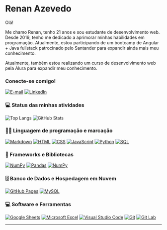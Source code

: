 # Renan Azevedo

  

Olá!

  

Me chamo Renan, tenho 21 anos e sou estudante de desenvolvimento web. Desde 2019, tenho me dedicado a aprimorar minhas habilidades em programação. Atualmente, estou participando de um bootcamp de Angular + Java fullstack patrocinado pelo Santander para expandir ainda mais meu conhecimento.

Atualmente, também estou realizando um curso de desenvolvimento web pela Alura para expandir meu conhecimento.

  

### Conecte-se comigo!

  

 [![E-mail](https://img.shields.io/badge/-Email-000?style=for-the-badge&logo=microsoft-outlook&logoColor=E94D5F)](mailto:renan.azevedo34@hotmail.com) [![LinkedIn](https://img.shields.io/badge/-LinkedIn-000?style=for-the-badge&logo=linkedin&logoColor=30A3DC)](https://www.linkedin.com/in/azevedorenan13)

  
  

<h3  align="left">💻 Status das minhas atividades</h3>

  

![Top Langs](https://github-readme-stats-git-masterrstaa-rickstaa.vercel.app/api/top-langs/?username=AzevedoRenan13&bg_color=000&border_color=24f4ff&title_color=24f4ff&text_color=24f4ff) ![GitHub Stats](https://github-readme-stats.vercel.app/api?username=AzevedoRenan13&theme=transparent&bg_color=000&border_color=24f4ff&show_icons=true&icon_color=24f4ff&title_color=24f4ff&text_color=FFF)

  

### 👨‍💻 Linguagem de programação e marcação

  

  

<p>

  

<a  href="https://github.com/search?q=user%3AAzevedoRenan13+language%3Amarkdown"><img  alt="Markdown"  src="https://img.shields.io/badge/Markdown-000000.svg?logo=markdown&logoColor=white"></a>  <a  href="https://github.com/search?q=user%3AAzevedoRenan13+language%3Ahtml"><img  alt="HTML"  src="https://img.shields.io/badge/HTML-E34F26.svg?logo=html5&logoColor=white"></a>  <a  href="https://github.com/search?q=user%3AvAzevedoRenan13+language%3Acss"><img  alt="CSS"  src="https://img.shields.io/badge/CSS-1572B6.svg?logo=css3&logoColor=white"></a>  <a  href="https://github.com/search?q=user%3AAzevedoRenan13+language%3Ajavascript"><img  alt="JavaScript"  src="https://img.shields.io/badge/JavaScript-F7DF1E.svg?logo=javascript&logoColor=black"></a>  <a  href="https://github.com/search?q=user%3Avitorkol+language%3Apython"><img  alt="Python"  src="https://img.shields.io/badge/Python-14354C.svg?logo=python&logoColor=white"></a>  <a  href="https://github.com/search?q=user%3Avitorkol+language%3Asql"><img  alt="SQL"  src="https://custom-icon-badges.herokuapp.com/badge/SQL-025E8C.svg?logo=database&logoColor=white"></a>

  

### 🧰 Frameworks e Bibliotecas

  

  

<p>

  

<a  href="#"><img  alt="NumPy"  src="https://img.shields.io/badge/-ReactJs-61DAFB?logo=react&logoColor=white&style=flat"></a>  <a  href="#"><img  alt="Pandas"  src="https://img.shields.io/badge/Pandas-150458.svg?logo=pandas&logoColor=white"></a>  <a  href="#"><img  alt="NumPy"  src="https://img.shields.io/badge/-AngularJS-DD0031?logo=angular"></a>

  
  
  
  
  

</p>

  

  

### 🗄️ Banco de Dados e Hospedagem em Nuvem

  

  

<p>

  

<a  href="#"><img  alt="GitHub Pages"  src="https://img.shields.io/badge/GitHub%20Pages-327FC7.svg?logo=github&logoColor=white"></a>  <a  href="#"><img  alt="MySQL"  src="https://img.shields.io/badge/MySQL-00f.svg?logo=mysql&logoColor=white"></a>

  
  
  

</p>

  

  

### 💻 Software e Ferramentas

  

  

<p>

  

<a  href="#"><img  alt="Google Sheets"  src="https://img.shields.io/badge/Google%20Sheets-34A853.svg?logo=google%20sheets&logoColor=white"></a>  <a  href="#"><img  alt="Microsoft Excel"  src="https://img.shields.io/badge/Microsoft%20Excel-217346?logo=microsoftexcel&logoColor=white"></a>  <a  href="#"><img  alt="Visual Studio Code"  src="https://img.shields.io/badge/Visual%20Studio%20Code-0078d7.svg?logo=visual-studio-code&logoColor=white"></a>  <a  href="#"><img  alt="Git"  src="https://img.shields.io/badge/Git-F05033.svg?logo=git&logoColor=white"></a>  <a  href="#"><img  alt="Git Lab"  src="https://img.shields.io/badge/Git%20Lab-330F63?logo=gitlab&logoColor=white"></a>

  
  
  
  
  
  

</p>

  

  

----

  

  

<br>
